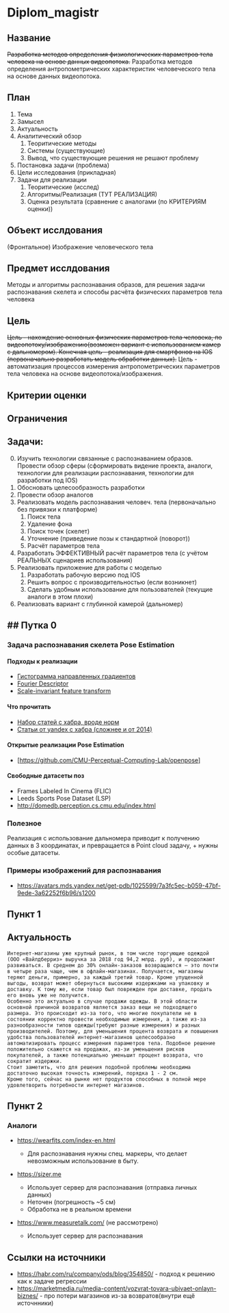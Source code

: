 # Diplom_magistr

## Название
~~Разработка методов определения физиологических параметров тела человека на основе данных видеопотока.~~
Разработка методов определения антропометрических характеристик человеческого тела на основе данных видеопотока.


## План
1. Тема
2. Замысел
3. Актуальность
4. Аналитический обзор
    1. Теоритические методы
    2. Системы (существующие)
    3. Вывод, что существующие решения не решают проблему
5. Постановка задачи (проблема)
6. Цели исследования (прикладная)
7. Задачи для реализации
    1. Теоритические (исслед)
    2. Алгоритмы/Реализация (ТУТ РЕАЛИЗАЦИЯ)
    3. Оценка результата (сравнение с аналогами (по КРИТЕРИЯМ оценки))

## Объект исслдования
(Фронтальное) Изображение человеческого тела
    
## Предмет исслдования
Методы и алгоритмы распознавания образов, для решения задачи распознавания скелета и способы расчёта физических параметров тела человека
    


## Цель 
~~Цель - нахождение основных физических параметров тела человека, по видеопотоку/изображению(возможен вариант с использованием камер с дальномером). Конечная цель - реализация для смартфонов на IOS (первоначально разработать модель обработки данных).~~
Цель - автоматизация процессов измерения антропометрических параметров тела человека на основе видеопотока/изображения.


## Критерии оценки


## Ограничения


## Задачи:
0. Изучить технологии связанные с распознаванием образов. Провести обзор сферы (сформировать видение проекта, аналоги, технологии для реализации распознавания, технологии для разработки под IOS) 
1. Обосновать целесообразность разработки
2. Провести обзор аналогов
3. Реализовать модель распознавания человеч. тела (первоначально без привязки к платформе)
    1. Поиск тела
    2. Удаление фона
    3. Поиск точек (скелет)
    4. Уточнение (приведение позы к стандартной (поворот))
    5. Расчёт параметров тела
4. Разработать ЭФФЕКТИВНЫЙ расчёт параметров тела (с учётом РЕАЛЬНЫХ сценариев использования)
5. Реализовать приложение для работы с моделью 
    1. Разработать рабочую версию под IOS
    2. Решить вопрос с производительностью (если возникнет)
    3. Сделать удобным использование для пользователей (текущие аналоги в этом плохи)
6. Реализовать вариант с глубинной камерой (дальномер)

## ## Путка 0


### Задача распознавания скелета Pose Estimation

#### Подходы к реализации

- [Гистограмма направленных градиентов](https://ru.wikipedia.org/wiki/Гистограмма_направленных_градиентов)
- [Fourier Descriptor](http://fourier.eng.hmc.edu/e161/lectures/fd/node1.html)
- [Scale-invariant feature transform](https://en.wikipedia.org/wiki/Scale-invariant_feature_transform)



#### Что прочитать
- [Набор статей c хабра, вроде норм](https://habr.com/ru/company/ods/blog/322626/)
- [Статьи от yandex с хабра (сложнее и от 2014)](https://habr.com/ru/company/yandex/blog/208034/)
    


#### Открытые реализации Pose Estimation
- [https://github.com/CMU-Perceptual-Computing-Lab/openpose]



#### Свободные датасеты поз
- Frames Labeled In Cinema (FLIC)
- Leeds Sports Pose Dataset (LSP)
- http://domedb.perception.cs.cmu.edu/index.html

### Полезное

Реализация с использование дальномера приводит к получению данных в 3 координатах, и превращается в Point cloud задачу, + нужны особые датасеты.

### Примеры изображений для распознавания
- https://avatars.mds.yandex.net/get-pdb/1025599/7a3fc5ec-b059-47bf-9ede-3a62252f6b96/s1200

## Пункт 1
## Актуальность
    Интернет-магазины уже крупный рынок, в том числе торгующие одеждой (ООО «Вайлдберриз» выручка за 2018 год 94,2 млрд. руб), и продолжают развиваться. В среднем до 30% онлайн-заказов возвращаются — это почти в четыре раза чаще, чем в офлайн-магазинах. Получается, магазины теряют деньги, примерно, за каждый третий товар. Кроме упущенной выгоды, возврат может обернуться высокими издержками на упаковку и доставку. К тому же, если товар был поврежден при доставке, продать его вновь уже не получится.
    Особенно это актуально в случае продажи одежды. В этой области основной причиной возвратов является заказ вещи не подходящего размера. Это происходит из-за того, что многие покупатели не в состоянии корректно провести необходимые измерения, а также из-за разнообразности типов одежды(требуют разные измерения) и разных производителей. Поэтому, для уменьшения процента возврата и повышения удобства пользователей интернет-магазинов целесообразно автоматизировать процесс измерения параметров тела. Подобное решение положительно скажется на продажах, из-зи уменьшения рисков покупателей, а также потенциально уменьшит процент возврата, что сократит издержки.
    Стоит заметить, что для решения подобной проблемы необходима достаточно высокая точность измерений, порядка 1 - 2 см.
    Кроме того, сейчас на рынке нет продуктов способных в полной мере удовлетворить потребности интернет магазинов.



## Пункт 2
### Аналоги

- https://wearfits.com/index-en.html 
    - Для распознавания нужны спец. маркеры, что делает невозможным использование в быту.
    
- https://sizer.me
    - Использует сервер для распознавания (отправка личных данных)
    - Неточен (погрешность ~5 см)
    - Обработка не в реальном времени
- https://www.measuretalk.com/ (не рассмотрено)
    - Использует сервер для распознавания

## Ссылки на источники
- https://habr.com/ru/company/ods/blog/354850/ - подход к решению как к задаче регрессии
- https://marketmedia.ru/media-content/vozvrat-tovara-ubivaet-onlayn-biznes/ - про потери магазинов из-за возвратов(внутри ещё источнники)
